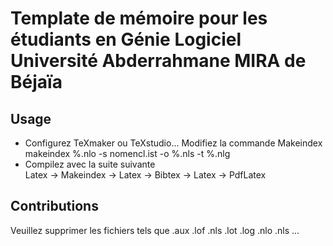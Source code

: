 Template de mémoire pour les étudiants en Génie Logiciel
Université Abderrahmane MIRA de Béjaïa
============

## Usage
- Configurez TeXmaker ou TeXstudio... Modifiez la commande Makeindex </br>
makeindex %.nlo -s nomencl.ist -o %.nls -t %.nlg 
- Compilez avec la suite suivante </br>
Latex -> Makeindex -> Latex -> Bibtex -> Latex -> PdfLatex

## Contributions
Veuillez supprimer les fichiers tels que .aux .lof .nls .lot .log .nlo .nls ...
